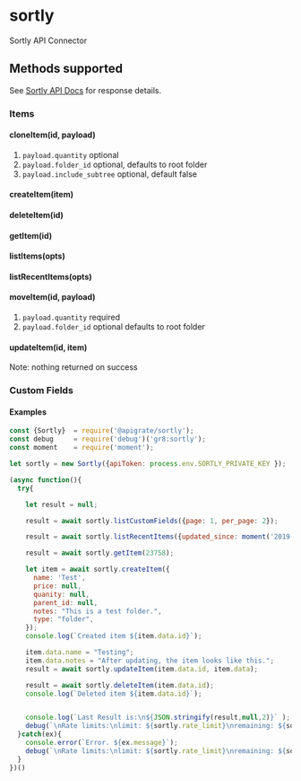 # sortly
Sortly API Connector

## Methods supported

See [Sortly API Docs](https://sortlyapi.docs.apiary.io/#introduction/rate-limiting) for response details.

### Items
#### cloneItem(id, payload)
1. `payload.quantity` optional
1. `payload.folder_id` optional, defaults to root folder
1. `payload.include_subtree` optional, default false

#### createItem(item)
#### deleteItem(id)
#### getItem(id)
#### listItems(opts)
#### listRecentItems(opts)
#### moveItem(id, payload)
1. `payload.quantity` required
1. `payload.folder_id` optional defaults to root folder

#### updateItem(id, item)
Note: nothing returned on success

### Custom Fields

#### Examples

```javascript
const {Sortly}  = require('@apigrate/sortly');
const debug     = require('debug')('gr8:sortly');
const moment    = require('moment');

let sortly = new Sortly({apiToken: process.env.SORTLY_PRIVATE_KEY });

(async function(){
  try{

    let result = null;

    result = await sortly.listCustomFields({page: 1, per_page: 2});

    result = await sortly.listRecentItems({updated_since: moment('2019-07-30T17:49:30.876Z').unix()});

    result = await sortly.getItem(23758);

    let item = await sortly.createItem({
      name: 'Test',
      price: null,
      quanity: null,
      parent_id: null,
      notes: "This is a test folder.",
      type: "folder",
    });
    console.log(`Created item ${item.data.id}`);

    item.data.name = "Testing";
    item.data.notes = "After updating, the item looks like this.";
    result = await sortly.updateItem(item.data.id, item.data);

    result = await sortly.deleteItem(item.data.id);
    console.log(`Deleted item ${item.data.id}`);


    console.log(`Last Result is:\n${JSON.stringify(result,null,2)}` );
    debug(`\nRate limits:\nlimit: ${sortly.rate_limit}\nremaining: ${sortly.rate_limit_remaining}\nreset: ${sortly.rate_limit_reset}`)
  }catch(ex){
    console.error(`Error. ${ex.message}`);
    debug(`\nRate limits:\nlimit: ${sortly.rate_limit}\nremaining: ${sortly.rate_limit_remaining}\nreset: ${sortly.rate_limit_reset}`)
  }
})()
```

